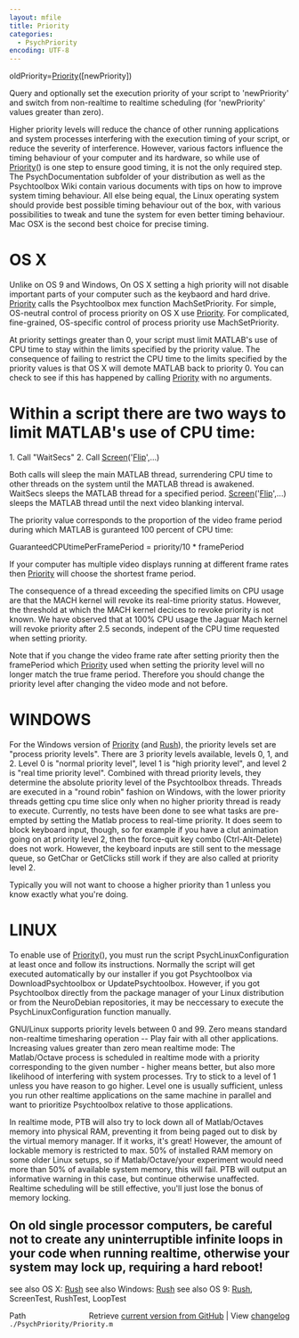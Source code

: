 ```yaml
---
layout: mfile
title: Priority
categories:
  - PsychPriority
encoding: UTF-8
---
```


oldPriority=[Priority](/docs/Priority)([newPriority])

Query and optionally set the execution priority of your script to
'newPriority' and switch from non-realtime to realtime scheduling (for
'newPriority' values greater than zero).

Higher priority levels will reduce the chance of other running
applications and system processes interfering with the execution timing
of your script, or reduce the severity of interference. However, various
factors influence the timing behaviour of your computer and its hardware,
so while use of [Priority](/docs/Priority)() is one step to ensure good timing, it is not
the only required step. The PsychDocumentation subfolder of your
distribution as well as the Psychtoolbox Wiki contain various documents
with tips on how to improve system timing behaviour. All else being
equal, the Linux operating system should provide best possible timing
behaviour out of the box, with various possibilities to tweak and tune the
system for even better timing behaviour. Mac OSX is the second best
choice for precise timing.

# OS X

Unlike on OS 9 and Windows, On OS X setting a high priority will not
disable important parts of your computer such as the keybaord and hard
drive. [Priority](/docs/Priority) calls the Psychtoolbox mex function MachSetPriority.  For
simple, OS-neutral control of process priority on OS X use [Priority](/docs/Priority). For
complicated, fine-grained, OS-specific control of process priority use
MachSetPriority.

At priority settings greater than 0, your script must limit MATLAB's  use
of CPU time to stay within the limits specified by the priority value.
The consequence of failing to restrict the CPU time to the limits
specified by the priority values is that OS X will demote MATLAB back to
priority 0. You can check to see if this has happened by calling
[Priority](/docs/Priority) with no arguments.

# Within a script there are two ways to limit MATLAB's use of CPU time:

  1\. Call "WaitSecs"
  2\. Call [Screen](/docs/Screen)('[Flip](/docs/Flip)',...)

Both calls will sleep the main MATLAB thread, surrendering CPU time to
other threads on the system until the MATLAB thread is awakened.
WaitSecs sleeps the MATLAB thread for a specified period.
[Screen](/docs/Screen)('[Flip](/docs/Flip)',...) sleeps the MATLAB thread until the next video blanking
interval.

The priority value corresponds to the proportion of the video frame
period  during which MATLAB is guranteed 100 percent of CPU time:

  GuaranteedCPUtimePerFramePeriod = priority/10 \* framePeriod

If your computer has multiple video displays running at different frame
rates then [Priority](/docs/Priority) will choose the shortest frame period.

The consequence of a thread exceeding the specified limits on CPU usage
are that the MACH kernel will revoke its real-time priority status.
However, the threshold at which the MACH kernel decices to revoke
priority is not known.  We have observed that at 100% CPU usage the
Jaguar Mach kernel will revoke priority after 2.5 seconds, indepent of
the CPU time requested when setting priority.

Note that if you change the video frame rate after setting priority then
the framePeriod which [Priority](/docs/Priority) used when setting the priority level will
no longer match the true frame period. Therefore you should change the
priority level after changing the video mode and not before.


# WINDOWS

For the Windows version of [Priority](/docs/Priority) (and [Rush](/docs/Rush)), the priority levels set
are  "process priority levels". There are 3 priority levels available,
levels 0, 1, and 2. Level 0 is "normal priority level", level 1 is "high
priority level", and level 2 is "real time priority level". Combined with
thread priority levels, they determine the absolute priority level of the
Psychtoolbox threads. Threads are executed in a "round robin" fashion on
Windows, with the  lower priority threads getting cpu time slice only
when no higher priority thread is ready to execute. Currently, no tests
have been done to see what tasks are pre-empted by setting the Matlab
process to real-time priority. It does seem to block keyboard input,
though, so for example if you have a clut animation going on at priority
level 2, then the force-quit key combo (Ctrl-Alt-Delete) does not  work.
However, the keyboard inputs are still sent to the message queue, so
GetChar or GetClicks still work if they are also called at priority level
2\.

Typically you will not want to choose a higher priority than 1 unless you
know exactly what you're doing.

# LINUX

To enable use of [Priority](/docs/Priority)(), you must run the script
PsychLinuxConfiguration at least once and follow its instructions.
Normally the script will get executed automatically by our installer if
you got Psychtoolbox via DownloadPsychtoolbox or UpdatePsychtoolbox.
However, if you got Psychtoolbox directly from the package manager of
your Linux distribution or from the NeuroDebian repositories, it may be
neccessary to execute the PsychLinuxConfiguration function manually.

GNU/Linux supports priority levels between 0 and 99. Zero means standard
non-realtime timesharing operation -- Play fair with all other
applications. Increasing values greater than zero mean realtime mode: The
Matlab/Octave process is scheduled in realtime mode with a priority
corresponding to the given number - higher means better, but also more
likelihood of interfering with system processes. Try to stick to a level
of 1 unless you have reason to go higher. Level one is usually
sufficient, unless you run other realtime applications on the same
machine in parallel and want to prioritize Psychtoolbox relative to those
applications.

In realtime mode, PTB will also try to lock down all of Matlab/Octaves
memory into physical RAM, preventing it from being paged out to disk by
the virtual memory manager. If it works, it's great! However, the amount
of lockable memory is restricted to max. 50% of installed RAM memory on
some older Linux setups, so if Matlab/Octave/your experiment would need
more than 50% of available system memory, this will fail. PTB will output
an informative warning in this case, but continue otherwise unaffected.
Realtime scheduling will be still effective, you'll just lose the bonus
of memory locking.

On old single processor computers, be careful not to create any
uninterruptible infinite loops in your code when running realtime,
otherwise your system may lock up, requiring a hard reboot!
----

see also OS X:    [Rush](/docs/Rush)
see also Windows: [Rush](/docs/Rush)
see also OS 9:    [Rush](/docs/Rush), ScreenTest, RushTest, LoopTest


<div class="code_header" style="text-align:right;">
  <span style="float:left;">Path&nbsp;&nbsp;</span> <span class="counter">Retrieve <a href=
  "https://raw.github.com/Psychtoolbox-3/Psychtoolbox-3/beta/./PsychPriority/Priority.m">current version from GitHub</a> | View <a href=
  "https://github.com/Psychtoolbox-3/Psychtoolbox-3/commits/beta/./PsychPriority/Priority.m">changelog</a></span>
</div>
<div class="code">
  <code>./PsychPriority/Priority.m</code>
</div>
